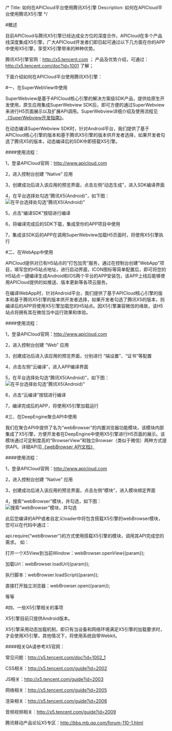 /*
Title: 如何在APICloud平台使用腾讯X5引擎
Description: 如何在APICloud平台使用腾讯X5引擎
*/

#概述

目前APICloud与腾讯X5引擎已经达成全方位的深度合作，APICloud在多个产品线深度集成X5引擎，广大APICloud开发者们即日起可通过以下几方面在你的APP中使用X5引擎，享受X5引擎带来的种种优势。

腾讯X5引擎官网：http://x5.tencent.com ；
产品及优势介绍，可通过：http://x5.tencent.com/doc?id=1001 了解；

下面介绍如何在APICloud平台使用腾讯X5引擎：

#一、在SuperWebView中使用

SuperWebview是基于APICloud核心引擎的解决方案级SDK产品，提供给原生开发使用，原生应用集成SuperWebview SDK后，即可方便的通过SuperWebview来进行H5页面展示以及扩展API调用。SuperWebview详细介绍及使用流程见[《SuperWebview开发指南》](/APICloud/技术专题/SuperWebview-guide-for-android)。

在动态编译SuperWebview SDK时，针对Android平台，我们提供了基于APICloud核心引擎的版本和基于腾讯X5引擎的版本供开发者选择，如果开发者勾选了腾讯X5的版本，动态编译后的SDK中即搭载X5引擎。

####使用流程：

  1，登录APICloud官网：http://www.apicloud.com

  2，进入控制台创建 “Native” 应用

  3，创建成功后进入该应用的预览界面，点击左侧“动态生成”，进入SDK编译界面

  4，在平台选择处勾选“腾讯X5(Android)”，如下图：
    ![在平台选择处勾选“腾讯X5\(Android\)”](/img/x5/1.png)

  5，点击“编译SDK”按钮进行编译

  6，将编译完成后的SDK下载，集成至你的APP项目中使用

  7，集成该SDK后的APP在调用SuperWebview加载H5页面时，将使用X5引擎执行

#二、在WebApp中使用

APICloud提供对已有H5站点的“打包加壳”服务，通过在控制台创建“WebApp”项目，填写您的H5站点地址，进行启动界面，ICON图标等简单配置后，即可将您的H5站点一键编译生成Android和IOS两个平台的APP安装包，该APP上线后能够使用APICloud提供的如推送、版本更新等各项云服务。

在编译WebApp时，针对Android平台，我们提供了基于APICloud核心引擎的版本和基于腾讯X5引擎的版本供开发者选择，如果开发者勾选了腾讯X5的版本，则编译后的APP将使用X5引擎加载您的H5站点。因X5引擎兼容微信的缘故，该H5站点将拥有其在微信当中运行效果和体验。

####使用流程：

  1，登录APICloud官网：http://www.apicloud.com

  2，进入控制台创建 “Web” 应用

  3，创建成功后进入该应用的预览界面，分别进行 “端设置”、“证书”等配置

  4，点击左侧“云编译”，进入APP编译界面

  5，在平台选择处勾选“腾讯X5(Android)”，如下图：
    ![在平台选择处勾选“腾讯X5\(Android\)”](/img/x5/2.png)

  6，点击“云编译”按钮进行编译

  7，编译完成后的APP，将使用X5引擎加载运行

#三、在DeepEngine聚合API中使用

我们在聚合API中提供了名为“webBrowser”的内置浏览器功能模块，该模块内部集成了X5引擎，方便开发者在DeepEngine中使用X5引擎进行H5页面的展示。该模块通过可定制度高的“BrowserView”和独立Browser（类似于微信）两种方式提供API。详细API见[《webBrowser API文档》](/端API/功能扩展/webBrowser)

####使用流程：

  1，登录APICloud官网：http://www.apicloud.com

  2，进入控制台创建 “Native” 应用

  3，创建成功后进入该应用的预览界面，点击左侧“模块”，进入模块绑定界面

  4，搜索“webBrowser”模块，并勾选，如下图：
    ![搜索“webBrowser”模块，并勾选](/img/x5/3.png)

此后您编译的APP或者自定义loader中将包含搭载X5引擎的webBrowser模块，您可以在代码中通过：

api.require(“webBrowser”)的方式使用搭载X5引擎的模块，调用其API完成您的需求。
如：

打开一个X5View到当前Window：webBrowser.openView({param});

加载Url：webBrowser.loadUrl({param});

执行脚本：webBrowser.loadScript({param});

直接打开独立浏览器：webBrowser.open({param});

等等

#四、一些X5引擎相关的事项

X5引擎目前只提供Android版本。

X5引擎采用动态加载机制，即只有当设备和网络环境满足X5引擎的加载要求时，才会使用X5引擎，其他情况下，将使用系统自带Webkit。

####相关QA请参考X5官网：

常见问题：http://x5.tencent.com/doc?id=1002_1

CSS相关：http://x5.tencent.com/guide?id=2002

JS相关：http://x5.tencent.com/guide?id=2003

网络相关：http://x5.tencent.com/guide?id=2005

渲染相关：http://x5.tencent.com/guide?id=2006

音频视频相关：http://x5.tencent.com/guide?id=2009

腾讯移动产品论坛X5专区：http://bbs.mb.qq.com/forum-110-1.html
